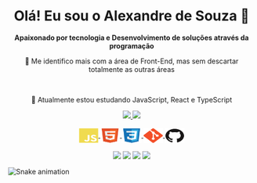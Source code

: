 <div align="center">
  <h1>Olá! Eu sou o Alexandre de Souza 👋</h1>
  <strong>Apaixonado por tecnologia e Desenvolvimento de soluções através da programação</strong>
  <p>🔭 Me identifico mais com a área de Front-End, mas sem descartar totalmente as outras áreas</p> 
  <br>
  <p>🌱 Atualmente estou estudando JavaScript, React e TypeScript</p>
</div>

<div align="center">
  <a href="https://github.com/xdtr27">
  <img height="150em" src="https://github-readme-stats.vercel.app/api?username=xdtr27&show_icons=false&theme=dracula&include_all_commits=true&count_private=true"/>
  <img height="150em" src="https://github-readme-stats.vercel.app/api/top-langs/?username=xdtr27&layout=compact&langs_count=7&theme=dracula"/>
</div>
  
<div align="center"><br>
  <img align="center" alt="Alex-Js" height="30" width="40" src="https://raw.githubusercontent.com/devicons/devicon/master/icons/javascript/javascript-plain.svg">
  <img align="center" alt="Alex-HTML" height="30" width="40" src="https://raw.githubusercontent.com/devicons/devicon/master/icons/html5/html5-original.svg">
  <img align="center" alt="Alex-CSS" height="30" width="40" src="https://raw.githubusercontent.com/devicons/devicon/master/icons/css3/css3-original.svg">
  <img align="center" alt="git" height="30" width="40" src="https://raw.githubusercontent.com/devicons/devicon/master/icons/git/git-original.svg">
  <img align="center" alt="github" height="30" width="40" src="https://raw.githubusercontent.com/devicons/devicon/master/icons/github/github-original.svg"> 
</div>
<br>
<div align="center"> 
  <a href="https://www.linkedin.com/in/alexandre-de-souza-55201b202/" target="_blank"><img src="https://img.shields.io/badge/-LinkedIn-%230077B5?style=for-the-badge&logo=linkedin&logoColor=white" target="_blank"></a> 
   <a href="mailto:alexandreconta627@gmail.com"><img src="https://img.shields.io/badge/-Gmail-%23333?style=for-the-badge&logo=gmail&logoColor=white" target="_blank"></a>
  <a href="https://www.instagram.com/alexandre.spp/" target="_blank"><img src="https://img.shields.io/badge/-Instagram-%23E4405F?style=for-the-badge&logo=instagram&logoColor=white" target="_blank"></a>
   <a href="https://www.facebook.com/XandinSouza21/" target="_blank"><img src="https://img.shields.io/badge/Facebook-1877F2?style=for-the-badge&logo=facebook&logoColor=white" target="_blank"></a>
</div>

  ![Snake animation](https://github.com/xdtr27/xdtr27/blob/output/github-contribution-grid-snake.svg)
</div>
